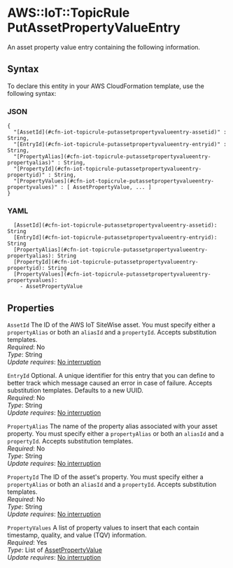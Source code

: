 # AWS::IoT::TopicRule PutAssetPropertyValueEntry<a name="aws-properties-iot-topicrule-putassetpropertyvalueentry"></a>

An asset property value entry containing the following information\.

## Syntax<a name="aws-properties-iot-topicrule-putassetpropertyvalueentry-syntax"></a>

To declare this entity in your AWS CloudFormation template, use the following syntax:

### JSON<a name="aws-properties-iot-topicrule-putassetpropertyvalueentry-syntax.json"></a>

```
{
  "[AssetId](#cfn-iot-topicrule-putassetpropertyvalueentry-assetid)" : String,
  "[EntryId](#cfn-iot-topicrule-putassetpropertyvalueentry-entryid)" : String,
  "[PropertyAlias](#cfn-iot-topicrule-putassetpropertyvalueentry-propertyalias)" : String,
  "[PropertyId](#cfn-iot-topicrule-putassetpropertyvalueentry-propertyid)" : String,
  "[PropertyValues](#cfn-iot-topicrule-putassetpropertyvalueentry-propertyvalues)" : [ AssetPropertyValue, ... ]
}
```

### YAML<a name="aws-properties-iot-topicrule-putassetpropertyvalueentry-syntax.yaml"></a>

```
  [AssetId](#cfn-iot-topicrule-putassetpropertyvalueentry-assetid): String
  [EntryId](#cfn-iot-topicrule-putassetpropertyvalueentry-entryid): String
  [PropertyAlias](#cfn-iot-topicrule-putassetpropertyvalueentry-propertyalias): String
  [PropertyId](#cfn-iot-topicrule-putassetpropertyvalueentry-propertyid): String
  [PropertyValues](#cfn-iot-topicrule-putassetpropertyvalueentry-propertyvalues):
    - AssetPropertyValue
```

## Properties<a name="aws-properties-iot-topicrule-putassetpropertyvalueentry-properties"></a>

`AssetId` <a name="cfn-iot-topicrule-putassetpropertyvalueentry-assetid"></a>
The ID of the AWS IoT SiteWise asset\. You must specify either a `propertyAlias` or both an `aliasId` and a `propertyId`\. Accepts substitution templates\.  
_Required_: No  
_Type_: String  
_Update requires_: [No interruption](https://docs.aws.amazon.com/AWSCloudFormation/latest/UserGuide/using-cfn-updating-stacks-update-behaviors.html#update-no-interrupt)

`EntryId` <a name="cfn-iot-topicrule-putassetpropertyvalueentry-entryid"></a>
Optional\. A unique identifier for this entry that you can define to better track which message caused an error in case of failure\. Accepts substitution templates\. Defaults to a new UUID\.  
_Required_: No  
_Type_: String  
_Update requires_: [No interruption](https://docs.aws.amazon.com/AWSCloudFormation/latest/UserGuide/using-cfn-updating-stacks-update-behaviors.html#update-no-interrupt)

`PropertyAlias` <a name="cfn-iot-topicrule-putassetpropertyvalueentry-propertyalias"></a>
The name of the property alias associated with your asset property\. You must specify either a `propertyAlias` or both an `aliasId` and a `propertyId`\. Accepts substitution templates\.  
_Required_: No  
_Type_: String  
_Update requires_: [No interruption](https://docs.aws.amazon.com/AWSCloudFormation/latest/UserGuide/using-cfn-updating-stacks-update-behaviors.html#update-no-interrupt)

`PropertyId` <a name="cfn-iot-topicrule-putassetpropertyvalueentry-propertyid"></a>
The ID of the asset's property\. You must specify either a `propertyAlias` or both an `aliasId` and a `propertyId`\. Accepts substitution templates\.  
_Required_: No  
_Type_: String  
_Update requires_: [No interruption](https://docs.aws.amazon.com/AWSCloudFormation/latest/UserGuide/using-cfn-updating-stacks-update-behaviors.html#update-no-interrupt)

`PropertyValues` <a name="cfn-iot-topicrule-putassetpropertyvalueentry-propertyvalues"></a>
A list of property values to insert that each contain timestamp, quality, and value \(TQV\) information\.  
_Required_: Yes  
_Type_: List of [AssetPropertyValue](aws-properties-iot-topicrule-assetpropertyvalue.md)  
_Update requires_: [No interruption](https://docs.aws.amazon.com/AWSCloudFormation/latest/UserGuide/using-cfn-updating-stacks-update-behaviors.html#update-no-interrupt)
